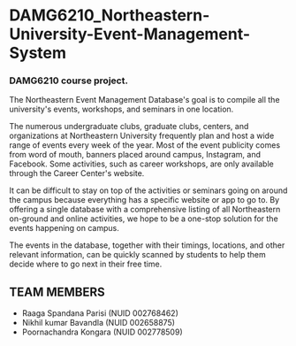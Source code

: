 # DAMG6210_Northeastern-University-Event-Management-System
### DAMG6210 course project. 

The Northeastern Event Management Database's goal is to compile all the university's events, workshops, and seminars in one location. 

The numerous undergraduate clubs, graduate clubs, centers, and organizations at Northeastern University frequently plan and host a wide range of events every week of the year. Most of the event publicity comes from word of mouth, banners placed around campus, Instagram, and Facebook. Some activities, such as career workshops, are only available through the Career Center's website. 

It can be difficult to stay on top of the activities or seminars going on around the campus because everything has a specific website or app to go to. By offering a single database with a comprehensive listing of all Northeastern on-ground and online activities, we hope to be a one-stop solution for the events happening on campus. 

The events in the database, together with their timings, locations, and other relevant information, can be quickly scanned by students to help them decide where to go next in their free time. 

## TEAM MEMBERS
- Raaga Spandana Parisi (NUID 002768462)
- Nikhil kumar Bavandla (NUID 002658875)
- Poornachandra Kongara (NUID 002778509)
